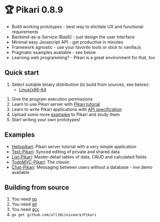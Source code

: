 # 🏆 Pikari 0.8.9
- Build working prototypes - best way to elicitate UX and functional requirements
- Backend-as-a-Service (BaaS) - just design the user interface
- Minimal easy Javascript API - get productive in minutes
- Framework agnostic - use your favorite tools or stick to vanillaJs
- Pragmatic examples available - see below
- Learning web programming? - Pikari is a great environment for that, too

## Quick start

1. Select suitable binary distribution (to build from sources, see below):
   - [Linux/x86-64](https://github.com/olliNiinivaara/Pikari/raw/master/dist/linux/pikari)
<!--   - [Windows/x86-64](https://github.com/olliNiinivaara/Pikari/raw/master/dist/windows/pikari.exe)
   - [Apple/x86-64](https://github.com/olliNiinivaara/Pikari/raw/master/dist/apple/pikari) -->
1. Give the program execution permissions
1. Learn to use Pikari server with [Pikari tutorial](http://github.com/olliNiinivaara/Hellopikari)
1. Learn to write Pikari applications with [API specification](http://htmlpreview.github.io/?https://github.com/olliNiinivaara/Pikari/blob/master/doc/pikari_API.html)
1. Upload some more [examples](#examples) to Pikari and study them
1. Start writing your own prototypes!

## <a name="examples"></a>Examples

* [Hellopikari](http://github.com/olliNiinivaara/Hellopikari/): Pikari server tutorial with a very simple application
* [Text-Pikari](http://github.com/olliNiinivaara/Text-Pikari/): Synced editing of private and shared data
* [List-Pikari](http://github.com/olliNiinivaara/List-Pikari/): Master-detail tables of data, CRUD and calculated fields
* [TodoMVC-Pikari](http://github.com/olliNiinivaara/TodoMVC-Pikari/): The classic
* [Chat-Pikari](http://github.com/olliNiinivaara/Chat-Pikari/): Messaging between users without a database - live demo available

## Building from source

1. You need [go](https://golang.org/)
2. You need [git](https://www.git-scm.com/)
3. You need [gcc](https://gcc.gnu.org/)
4. ```go get github.com/olliNiinivaara/Pikari```
